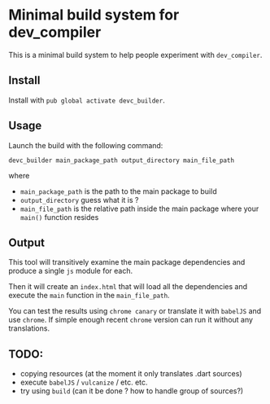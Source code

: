 # Minimal build system for dev_compiler

This is a minimal build system to help people experiment with `dev_compiler`.

## Install

Install with `pub global activate devc_builder`.


## Usage

Launch the build with the following command:

    devc_builder main_package_path output_directory main_file_path

where

  -  `main_package_path` is the path to the main package to build
  -  `output_directory` guess what it is ?
  -  `main_file_path` is the relative path inside the main package where your `main()` function resides

## Output

This tool will transitively examine the main package dependencies and produce a single `js` module for each. 

Then it will create an `index.html` that will load all the dependencies and execute the `main` function in the `main_file_path`.

You can test the results using `chrome canary` or translate it with `babelJS` and use `chrome`. If simple enough recent `chrome` version 
can run it without any translations.

## TODO:

 - copying resources (at the moment it only translates .dart sources)
 - execute `babelJS` / `vulcanize` / etc. etc.
 - try using `build` (can it be done ? how to handle group of sources?)
